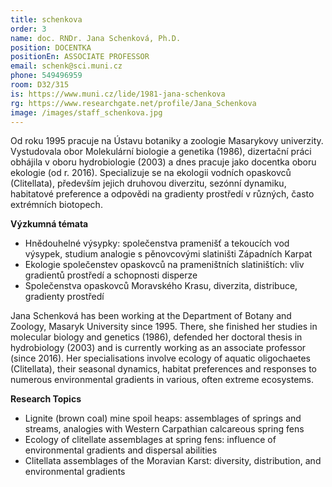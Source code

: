 ```yaml
---
title: schenkova
order: 3
name: doc. RNDr. Jana Schenková, Ph.D.
position: DOCENTKA
positionEn: ASSOCIATE PROFESSOR
email: schenk@sci.muni.cz
phone: 549496959
room: D32/315
is: https://www.muni.cz/lide/1981-jana-schenkova
rg: https://www.researchgate.net/profile/Jana_Schenkova
image: /images/staff_schenkova.jpg
---
```

<div class="cz">
Od roku 1995 pracuje na Ústavu botaniky a zoologie Masarykovy univerzity. Vystudovala obor Molekulární biologie a genetika (1986), dizertační práci obhájila v oboru hydrobiologie (2003) a dnes pracuje jako docentka oboru ekologie (od r. 2016). Specializuje se na ekologii vodních opaskovců (Clitellata), především jejich druhovou diverzitu, sezónní dynamiku, habitatové preference a odpovědi na gradienty prostředí v různých, často extrémních biotopech.

**Výzkumná témata**

* Hnědouhelné výsypky: společenstva pramenišť a tekoucích vod výsypek, studium analogie s pěnovcovými slatiništi Západních Karpat
* Ekologie společenstev opaskovců na prameništních slatiništích: vliv gradientů prostředí a schopnosti disperze
* Společenstva opaskovců Moravského Krasu, diverzita, distribuce, gradienty prostředí

</div>

<div class="en">

Jana Schenková has been working at the Department of Botany and Zoology, Masaryk University since 1995. There, she finished her studies in molecular biology and genetics (1986), defended her doctoral thesis in hydrobiology (2003) and is currently working as an associate professor (since 2016). Her specialisations involve ecology of aquatic oligochaetes (Clitellata), their seasonal dynamics, habitat preferences and responses to numerous environmental gradients in various, often extreme ecosystems.

**Research Topics**

* Lignite (brown coal) mine spoil heaps: assemblages of springs and streams, analogies with Western Carpathian calcareous spring fens
* Ecology of clitellate assemblages at spring fens: influence of environmental gradients and dispersal abilities
* Clitellata assemblages of the Moravian Karst: diversity, distribution, and environmental gradients



</div>